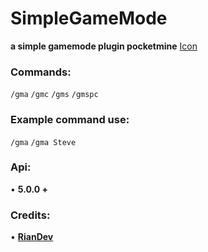 # SimpleGameMode
**a simple gamemode plugin pocketmine**
[Icon](https://raw.githubusercontent.com/rianmlna/SimpleGameMode/main/icon.png)
### Commands:
```/gma```
```/gmc```
```/gms```
```/gmspc```
### Example command use:
```/gma```
```/gma Steve```
### Api:
• **5.0.0 +**

### Credits:
• **[RianDev](https://github.com/rianmlna)**
